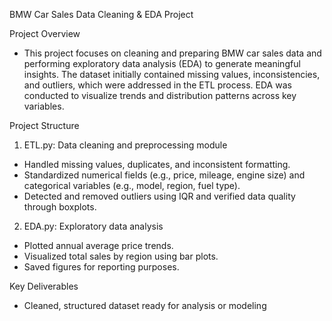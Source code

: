 BMW Car Sales Data Cleaning & EDA Project

Project Overview
 - This project focuses on cleaning and preparing BMW car sales data and performing exploratory data analysis (EDA) to generate meaningful insights. The dataset initially contained missing values, inconsistencies, and outliers, which were addressed in the ETL process. EDA was conducted to visualize trends and distribution patterns across key variables.

Project Structure
1. ETL.py: Data cleaning and preprocessing module
 - Handled missing values, duplicates, and inconsistent formatting.
 - Standardized numerical fields (e.g., price, mileage, engine size) and categorical variables (e.g., model, region, fuel type).
 - Detected and removed outliers using IQR and verified data quality through boxplots.

2. EDA.py: Exploratory data analysis
 - Plotted annual average price trends.
 - Visualized total sales by region using bar plots.
 - Saved figures for reporting purposes.

Key Deliverables
 - Cleaned, structured dataset ready for analysis or modeling
